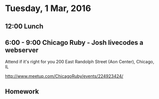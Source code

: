 Tuesday,  1 Mar, 2016
=====================

12:00 Lunch
-----------


6:00 - 9:00 Chicago Ruby - Josh livecodes a webserver
-----------------------------------------------------

Attend if it's right for you
200 East Randolph Street (Aon Center), Chicago, IL

http://www.meetup.com/ChicagoRuby/events/224923424/


Homework
--------
